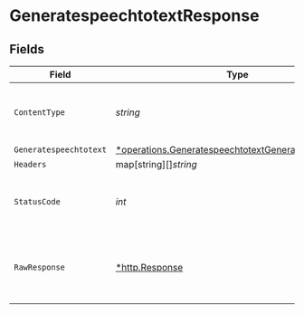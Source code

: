 # GeneratespeechtotextResponse


## Fields

| Field                                                                                                                       | Type                                                                                                                        | Required                                                                                                                    | Description                                                                                                                 |
| --------------------------------------------------------------------------------------------------------------------------- | --------------------------------------------------------------------------------------------------------------------------- | --------------------------------------------------------------------------------------------------------------------------- | --------------------------------------------------------------------------------------------------------------------------- |
| `ContentType`                                                                                                               | *string*                                                                                                                    | :heavy_check_mark:                                                                                                          | HTTP response content type for this operation                                                                               |
| `Generatespeechtotext`                                                                                                      | [*operations.GeneratespeechtotextGeneratespeechtotext](../../models/operations/generatespeechtotextgeneratespeechtotext.md) | :heavy_minus_sign:                                                                                                          | OK                                                                                                                          |
| `Headers`                                                                                                                   | map[string][]*string*                                                                                                       | :heavy_minus_sign:                                                                                                          | N/A                                                                                                                         |
| `StatusCode`                                                                                                                | *int*                                                                                                                       | :heavy_check_mark:                                                                                                          | HTTP response status code for this operation                                                                                |
| `RawResponse`                                                                                                               | [*http.Response](https://pkg.go.dev/net/http#Response)                                                                      | :heavy_minus_sign:                                                                                                          | Raw HTTP response; suitable for custom response parsing                                                                     |